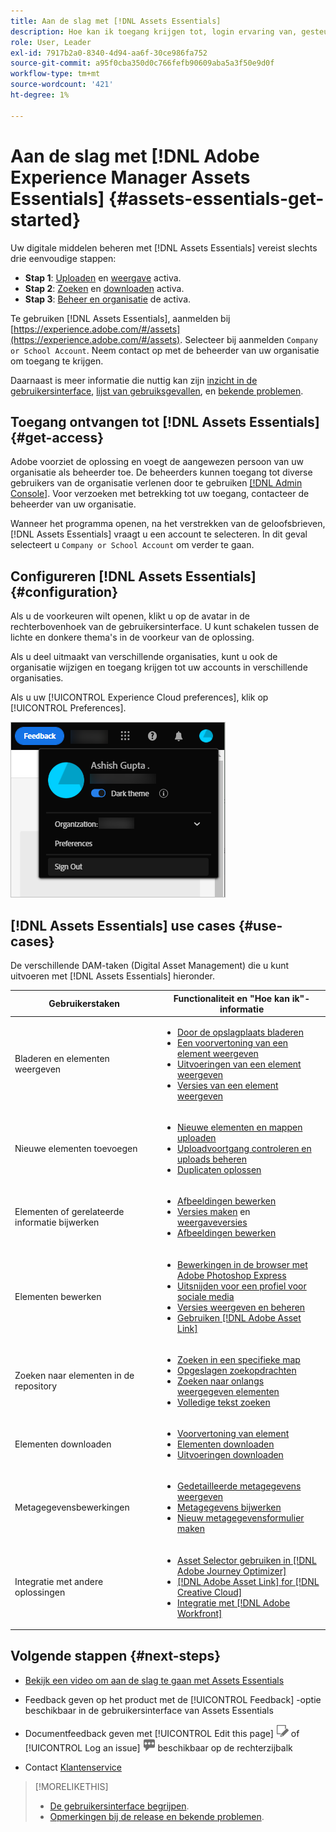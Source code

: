 ```yaml
---
title: Aan de slag met [!DNL Assets Essentials]
description: Hoe kan ik toegang krijgen tot, login ervaring van, gesteunde gebruiksgevallen van, en bekende kwesties van [!DNL Assets Essentials].
role: User, Leader
exl-id: 7917b2a0-8340-4d94-aa6f-30ce986fa752
source-git-commit: a95f0cba350d0c766fefb90609aba5a3f50e9d0f
workflow-type: tm+mt
source-wordcount: '421'
ht-degree: 1%

---
```


# Aan de slag met [!DNL Adobe Experience Manager Assets Essentials] {#assets-essentials-get-started}

<!-- TBD: Make links for these steps. -->

Uw digitale middelen beheren met [!DNL Assets Essentials] vereist slechts drie eenvoudige stappen:

* **Stap 1**: [Uploaden](/help/add-delete.md) en [weergave](/help/navigate-view.md) activa.
* **Stap 2**: [Zoeken](/help/search.md) en [downloaden](/help/manage-organize.md#download) activa.
* **Stap 3**: [Beheer en organisatie](/help/manage-organize.md) de activa.

Te gebruiken [!DNL Assets Essentials], aanmelden bij [https://experience.adobe.com/#/assets](https://experience.adobe.com/#/assets). Selecteer bij aanmelden `Company or School Account`. Neem contact op met de beheerder van uw organisatie om toegang te krijgen.

Daarnaast is meer informatie die nuttig kan zijn [inzicht in de gebruikersinterface](/help/navigate-view.md), [lijst van gebruiksgevallen](#use-cases), <!-- TBD: [supported file types](/help/supported-file-formats.md), --> en [bekende problemen](/help/release-notes.md#known-issues).

## Toegang ontvangen tot [!DNL Assets Essentials] {#get-access}

Adobe voorziet de oplossing en voegt de aangewezen persoon van uw organisatie als beheerder toe. De beheerders kunnen toegang tot diverse gebruikers van de organisatie verlenen door te gebruiken [[!DNL Admin Console]](https://helpx.adobe.com/nl/enterprise/using/admin-console.html). Voor verzoeken met betrekking tot uw toegang, contacteer de beheerder van uw organisatie.

Wanneer het programma openen, na het verstrekken van de geloofsbrieven, [!DNL Assets Essentials] vraagt u een account te selecteren. In dit geval selecteert u `Company or School Account` om verder te gaan.

## Configureren [!DNL Assets Essentials] {#configuration}

Als u de voorkeuren wilt openen, klikt u op de avatar in de rechterbovenhoek van de gebruikersinterface. U kunt schakelen tussen de lichte en donkere thema&#39;s in de voorkeur van de oplossing.

Als u deel uitmaakt van verschillende organisaties, kunt u ook de organisatie wijzigen en toegang krijgen tot uw accounts in verschillende organisaties.

Als u uw [!UICONTROL Experience Cloud preferences], klik op [!UICONTROL Preferences].

![Voorkeur voor schakelen tussen donker en licht thema](assets/theme-change.png)

## [!DNL Assets Essentials] use cases {#use-cases}

De verschillende DAM-taken (Digital Asset Management) die u kunt uitvoeren met [!DNL Assets Essentials] hieronder.

| Gebruikerstaken | Functionaliteit en &quot;Hoe kan ik&quot;-informatie |
|-----|------|
| Bladeren en elementen weergeven | <ul> <li>[Door de opslagplaats bladeren](/help/navigate-view.md#view-assets-and-details) </li> <li> [Een voorvertoning van een element weergeven](/help/navigate-view.md#preview-assets) <li> [Uitvoeringen van een element weergeven](/help/add-delete.md#renditions) </li> <li>[Versies van een element weergeven](/help/manage-organize.md#view-versions)</li></ul> |
| Nieuwe elementen toevoegen | <ul> <li>[Nieuwe elementen en mappen uploaden](/help/add-delete.md#add-assets)</li> <li>[Uploadvoortgang controleren en uploads beheren](/help/add-delete.md#upload-progress)</li> <li>[Duplicaten oplossen](/help/add-delete.md#resolve-upload-fails)</li> </ul> |
| Elementen of gerelateerde informatie bijwerken | <ul> <li>[Afbeeldingen bewerken](/help/edit-images.md)</li> <li>[Versies maken](/help/manage-organize.md#create-versions) en [weergaveversies](/help/manage-organize.md#view-versions)</li> <li>[Afbeeldingen bewerken](/help/edit-images.md)</li> </ul> |
| Elementen bewerken | <ul> <li>[Bewerkingen in de browser met Adobe Photoshop Express](/help/edit-images.md)</li> <li>[Uitsnijden voor een profiel voor sociale media](/help/edit-images.md#crop-straighten-images)</li> <li>[Versies weergeven en beheren](/help/manage-organize.md#view-versions)</li> <li>[Gebruiken [!DNL Adobe Asset Link]](/help/integration.md#integrations)</ul></ul> |
| Zoeken naar elementen in de repository | <ul> <li>[Zoeken in een specifieke map](/help/search.md#refine-search-results)</li> <li>[Opgeslagen zoekopdrachten](/help/search.md#saved-search)</li> <li>[Zoeken naar onlangs weergegeven elementen](/help/search.md)</li> <li>[Volledige tekst zoeken](/help/search.md) |
| Elementen downloaden | <ul> <li> [Voorvertoning van element](/help/navigate-view.md#preview-assets) </li> <li> [Elementen downloaden](/help/manage-organize.md#download) <li> [Uitvoeringen downloaden](/help/add-delete.md#renditions) </li></ul> |
| Metagegevensbewerkingen | <ul> <li>[Gedetailleerde metagegevens weergeven](/help/metadata.md) </li> <li> [Metagegevens bijwerken](/help/metadata.md#update-metadata)</li> <li> [Nieuw metagegevensformulier maken](/help/metadata.md#metadata-forms) </li> </ul> |
| Integratie met andere oplossingen | <ul> <li>[Asset Selector gebruiken in [!DNL Adobe Journey Optimizer]](/help/integration.md)</li> <li>[[!DNL Adobe Asset Link] for [!DNL Creative Cloud]](/help/integration.md)</li> <li>[Integratie met [!DNL Adobe Workfront]](/help/integration.md)</li> </ul> |

## Volgende stappen {#next-steps}

* [Bekijk een video om aan de slag te gaan met Assets Essentials](https://experienceleague.adobe.com/docs/experience-manager-learn/assets-essentials/getting-started.html)

* Feedback geven op het product met de [!UICONTROL Feedback] -optie beschikbaar in de gebruikersinterface van Assets Essentials

* Documentfeedback geven met [!UICONTROL Edit this page] ![de pagina bewerken](assets/do-not-localize/edit-page.png) of [!UICONTROL Log an issue] ![een GitHub-probleem maken](assets/do-not-localize/github-issue.png) beschikbaar op de rechterzijbalk

* Contact [Klantenservice](https://experienceleague.adobe.com/?support-solution=General#support)


<!--TBD: Merge the below rows in the table when the use cases are documented/available.

| How do I delete assets? | <ul> <li>[Delete assets](/help/manage-organize.md)</li> <li>Recover deleted assets</li> <li>Permanently delete assets</li> </ul> |
| How do I share assets or find shared assets? | <ul> <li>Shared by me</li> <li>Shared with me</li> <li>Share for comments and review</li> <li>Unshare assets</li> </ul> |
| How do I collaborate with others and get my assets reviewed | <ul> <li>Share for review</li> <li>Provide comments. Resolve and filter comments</li> <li>Annotations on images</li> <li>Assign tasks to specific users and prioritize</li> </ul> |

-->

<!-- 

## ![feedback icon](assets/do-not-localize/feedback-icon.png) Provide product feedback {#provide-feedback}

Adobe welcomes feedback about the solution. To provide feedback without even switching your working application, use the [!UICONTROL Feedback] option in the user interface. It also lets you attach files such as screenshots or video recording of an issue.

  ![feedback option in the interface](assets/feedback-panel.png)

To provide feedback for documentation, click [!UICONTROL Edit this page] ![edit the page](assets/do-not-localize/edit-page.png) or [!UICONTROL Log an issue] ![create a GitHub issue](assets/do-not-localize/github-issue.png) from the right sidebar. You can do one of the following: 

* Make the content updates and submit a GitHub pull request.
* Create an issue or ticket in GitHub. Retain the automatically populated article name when creating an issue.

-->

>[!MORELIKETHIS]
>
>* [De gebruikersinterface begrijpen](/help/navigate-view.md).
>* [Opmerkingen bij de release en bekende problemen](/help/release-notes.md).


<!-- TBD: 
>* [Supported file types](/help/supported-file-formats.md).
-->
